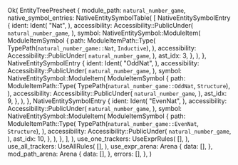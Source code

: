 Ok(
    EntityTreePresheet {
        module_path: `natural_number_game`,
        native_symbol_entries: NativeEntitySymbolTable(
            [
                NativeEntitySymbolEntry {
                    ident: Ident(
                        "Nat",
                    ),
                    accessibility: Accessibility::PublicUnder(
                        `natural_number_game`,
                    ),
                    symbol: NativeEntitySymbol::ModuleItem(
                        ModuleItemSymbol {
                            path: ModuleItemPath::Type(
                                TypePath(`natural_number_game::Nat`, `Inductive`),
                            ),
                            accessibility: Accessibility::PublicUnder(
                                `natural_number_game`,
                            ),
                            ast_idx: 3,
                        },
                    ),
                },
                NativeEntitySymbolEntry {
                    ident: Ident(
                        "OddNat",
                    ),
                    accessibility: Accessibility::PublicUnder(
                        `natural_number_game`,
                    ),
                    symbol: NativeEntitySymbol::ModuleItem(
                        ModuleItemSymbol {
                            path: ModuleItemPath::Type(
                                TypePath(`natural_number_game::OddNat`, `Structure`),
                            ),
                            accessibility: Accessibility::PublicUnder(
                                `natural_number_game`,
                            ),
                            ast_idx: 9,
                        },
                    ),
                },
                NativeEntitySymbolEntry {
                    ident: Ident(
                        "EvenNat",
                    ),
                    accessibility: Accessibility::PublicUnder(
                        `natural_number_game`,
                    ),
                    symbol: NativeEntitySymbol::ModuleItem(
                        ModuleItemSymbol {
                            path: ModuleItemPath::Type(
                                TypePath(`natural_number_game::EvenNat`, `Structure`),
                            ),
                            accessibility: Accessibility::PublicUnder(
                                `natural_number_game`,
                            ),
                            ast_idx: 10,
                        },
                    ),
                },
            ],
        ),
        use_one_trackers: UseExprRules(
            [],
        ),
        use_all_trackers: UseAllRules(
            [],
        ),
        use_expr_arena: Arena {
            data: [],
        },
        mod_path_arena: Arena {
            data: [],
        },
        errors: [],
    },
)